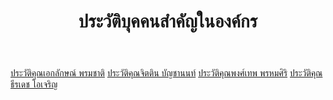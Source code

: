 ﻿---
layout: page
title: ประวัติบุคคนสำคัญในองค์กร
permalink: /history/
---
[ประวัติคุณเอกลักษณ์ พรมชาติ](/history1/)
[ประวัติคุณจิตติน บัญชานนท์](/history2/)
[ประวัติคุณพงศ์เทพ พรหมศิริ](/history3/)
[ประวัติคุณธีรเดช โอเจริญ](/history4/)